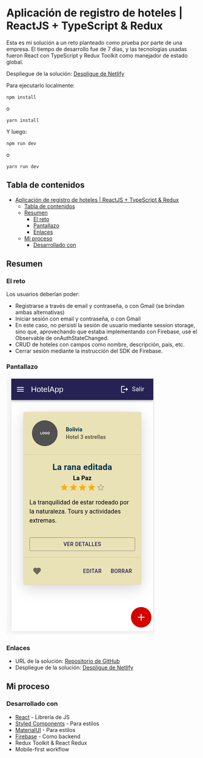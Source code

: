 # Aplicación de registro de hoteles | ReactJS + TypeScript & Redux

Esta es mi solución a un reto planteado como prueba por parte de una empresa. El tiempo de desarrollo fue de 7 días, y las tecnologías usadas fueron React con TypeScript y Redux Toolkit como manejador de estado global.

Despliegue de la solución: [Despligue de Netlify](https://jpihotelapp.netlify.app/)

Para ejecutarlo localmente:

```
npm install
```

o

```
yarn install
```

Y luego:

```
npm run dev
```

o 

```
yarn run dev
```

## Tabla de contenidos

- [Aplicación de registro de hoteles | ReactJS + TypeScript & Redux](#aplicación-de-registro-de-hoteles--reactjs--typescript--redux)
  - [Tabla de contenidos](#tabla-de-contenidos)
  - [Resumen](#resumen)
    - [El reto](#el-reto)
    - [Pantallazo](#pantallazo)
    - [Enlaces](#enlaces)
  - [Mi proceso](#mi-proceso)
    - [Desarrollado con](#desarrollado-con)

## Resumen

### El reto

Los usuarios deberían poder:

- Registrarse a través de email y contraseña, o con Gmail (se brindan ambas alternativas)
- Iniciar sesión con email y contraseña, o con Gmail
- En este caso, no persistí la sesión de usuario mediante session storage, sino que, aprovechando que estaba implementando con Firebase, usé el Observable de onAuthStateChanged. 
- CRUD de hoteles con campos como nombre, descripción, país, etc.
- Cerrar sesión mediante la instrucción del SDK de Firebase.

### Pantallazo

![Home desde móbil](./screenshot.jpg)

### Enlaces

- URL de la solución: [Repositorio de GitHub](https://github.com/jisazamp/hotel-app)
- Despliegue de la solución: [Despligue de Netlify](https://jpihotelapp.netlify.app/)

## Mi proceso

### Desarrollado con

- [React](https://reactjs.org/) - Librería de JS
- [Styled Components](https://styled-components.com/) - Para estilos
- [MaterialUI](https://mui.com/) - Para estilos
- [Firebase](https://firebase.google.com/) - Como backend
- Redux Toolkit & React Redux
- Mobile-first workflow
